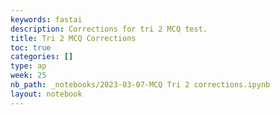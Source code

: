 ```yaml
---
keywords: fastai
description: Corrections for tri 2 MCQ test. 
title: Tri 2 MCQ Corrections
toc: true
categories: []
type: ap
week: 25
nb_path: _notebooks/2023-03-07-MCQ Tri 2 corrections.ipynb
layout: notebook
---
```


<!--
#################################################
### THIS FILE WAS AUTOGENERATED! DO NOT EDIT! ###
#################################################
# file to edit: _notebooks/2023-03-07-MCQ Tri 2 corrections.ipynb
-->

<div class="container" id="notebook-container">
        
</div>
 

